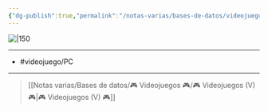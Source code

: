 ```yaml
---
{"dg-publish":true,"permalink":"/notas-varias/bases-de-datos/videojuegos/v-the-legend-of-zelda-tears-of-the-kingdom/"}
---
```



![|150](https://images.igdb.com/igdb/image/upload/t_cover_big/co5vmg.jpg)

---

- #videojuego/PC

---

> [[Notas varias/Bases de datos/🎮 Videojuegos 🎮/🎮 Videojuegos (V) 🎮\|🎮 Videojuegos (V) 🎮]]